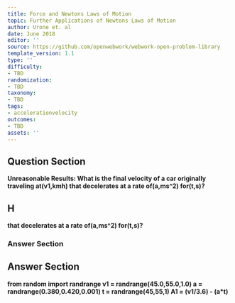 ```yaml
---
title: Force and Newtons Laws of Motion
topic: Further Applications of Newtons Laws of Motion
author: Urone et. al
date: June 2018
editor: ''
source: https://github.com/openwebwork/webwork-open-problem-library
template_version: 1.1
type: ''
difficulty:
- TBD
randomization:
- TBD
taxonomy:
- TBD
tags:
- accelerationvelocity
outcomes:
- TBD
assets: ''
---
```


## Question Section 

<b>Unreasonable Results:<b> What is the final velocity of a car originally traveling at(v1,kmh) that decelerates at a rate of(a,ms^2) for(t,s)?

## H
that decelerates at a rate of(a,ms^2) for(t,s)?
### Answer Section


## Answer Section

from random import randrange
v1 = randrange(45.0,55.0,1.0)
a = randrange(0.380,0.420,0.001)
t = randrange(45,55,1)
A1 = (v1/3.6) - (a*t)